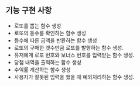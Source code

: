 ## 기능 구현 사항
- 로또를 뽑는 함수 생성
- 로또의 등수를 확인하는 함수 생성
- 등수에 따른 금액을 반환하는 함수 생성
- 로또의 구매한 갯수만큼 로또를 발행하는 함수 생성.
- 유저에게 로또 번호와 보너스 번호를 입력받는 함수 생성.
- 당첨 내역을 출력하는 함수 생성
- 수익률 계산하는 함수 생성
- 사용자가 잘못된 입력을 했을 때 예외처리하는 함수 생성.